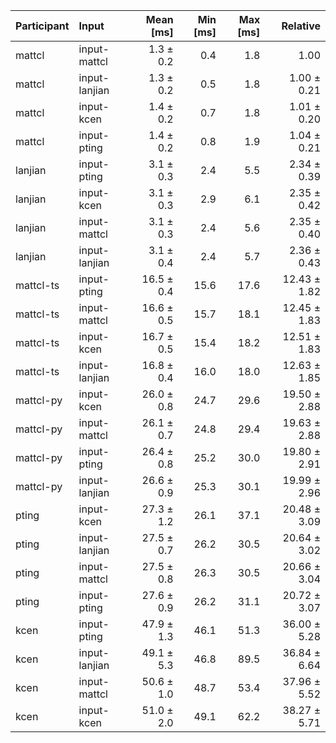 | Participant | Input | Mean [ms] | Min [ms] | Max [ms] | Relative |
|:---|:---|---:|---:|---:|---:|
| mattcl | input-mattcl | 1.3 ± 0.2 | 0.4 | 1.8 | 1.00 |
| mattcl | input-lanjian | 1.3 ± 0.2 | 0.5 | 1.8 | 1.00 ± 0.21 |
| mattcl | input-kcen | 1.4 ± 0.2 | 0.7 | 1.8 | 1.01 ± 0.20 |
| mattcl | input-pting | 1.4 ± 0.2 | 0.8 | 1.9 | 1.04 ± 0.21 |
| lanjian | input-pting | 3.1 ± 0.3 | 2.4 | 5.5 | 2.34 ± 0.39 |
| lanjian | input-kcen | 3.1 ± 0.3 | 2.9 | 6.1 | 2.35 ± 0.42 |
| lanjian | input-mattcl | 3.1 ± 0.3 | 2.4 | 5.6 | 2.35 ± 0.40 |
| lanjian | input-lanjian | 3.1 ± 0.4 | 2.4 | 5.7 | 2.36 ± 0.43 |
| mattcl-ts | input-pting | 16.5 ± 0.4 | 15.6 | 17.6 | 12.43 ± 1.82 |
| mattcl-ts | input-mattcl | 16.6 ± 0.5 | 15.7 | 18.1 | 12.45 ± 1.83 |
| mattcl-ts | input-kcen | 16.7 ± 0.5 | 15.4 | 18.2 | 12.51 ± 1.83 |
| mattcl-ts | input-lanjian | 16.8 ± 0.4 | 16.0 | 18.0 | 12.63 ± 1.85 |
| mattcl-py | input-kcen | 26.0 ± 0.8 | 24.7 | 29.6 | 19.50 ± 2.88 |
| mattcl-py | input-mattcl | 26.1 ± 0.7 | 24.8 | 29.4 | 19.63 ± 2.88 |
| mattcl-py | input-pting | 26.4 ± 0.8 | 25.2 | 30.0 | 19.80 ± 2.91 |
| mattcl-py | input-lanjian | 26.6 ± 0.9 | 25.3 | 30.1 | 19.99 ± 2.96 |
| pting | input-kcen | 27.3 ± 1.2 | 26.1 | 37.1 | 20.48 ± 3.09 |
| pting | input-lanjian | 27.5 ± 0.7 | 26.2 | 30.5 | 20.64 ± 3.02 |
| pting | input-mattcl | 27.5 ± 0.8 | 26.3 | 30.5 | 20.66 ± 3.04 |
| pting | input-pting | 27.6 ± 0.9 | 26.2 | 31.1 | 20.72 ± 3.07 |
| kcen | input-pting | 47.9 ± 1.3 | 46.1 | 51.3 | 36.00 ± 5.28 |
| kcen | input-lanjian | 49.1 ± 5.3 | 46.8 | 89.5 | 36.84 ± 6.64 |
| kcen | input-mattcl | 50.6 ± 1.0 | 48.7 | 53.4 | 37.96 ± 5.52 |
| kcen | input-kcen | 51.0 ± 2.0 | 49.1 | 62.2 | 38.27 ± 5.71 |
